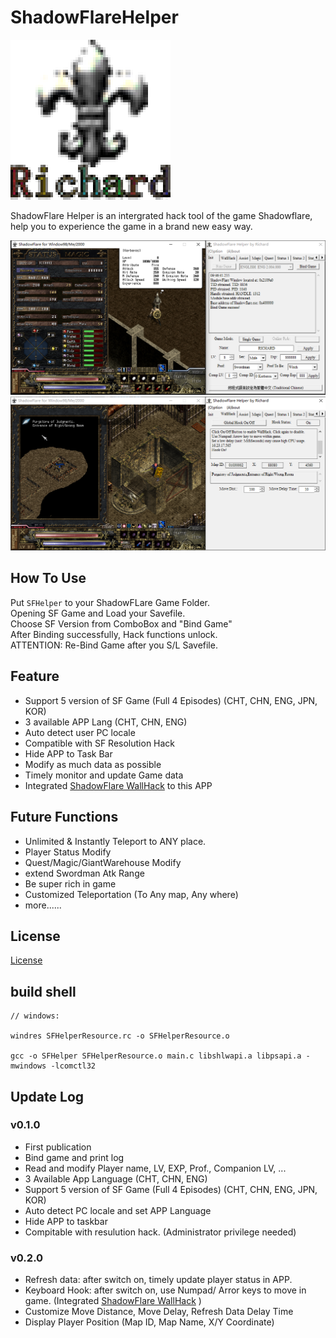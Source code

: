 # ShadowFlareHelper

![Logo](/README/icon256.png)

ShadowFlare Helper is an intergrated hack tool of the game Shadowflare, help you to experience the game in a brand new easy way.

![Screenshot](/README/ScreenShot1.png)  
![Screenshot](/README/ScreenShot2.png)

## How To Use
Put `SFHelper` to your ShadowFLare Game Folder.  
Opening SF Game and Load your Savefile.  
Choose SF Version from ComboBox and "Bind Game"  
After Binding successfully, Hack functions unlock.  
ATTENTION: Re-Bind Game after you S/L Savefile.  

## Feature
- Support 5 version of SF Game (Full 4 Episodes) (CHT, CHN, ENG, JPN, KOR) 
- 3 available APP Lang (CHT, CHN, ENG)  
- Auto detect user PC locale 
- Compatible with SF Resolution Hack 
- Hide APP to Task Bar 
- Modify as much data as possible
- Timely monitor and update Game data 
- Integrated [ShadowFlare WallHack](https://github.com/DearRichardLi/ShadowFlareWallHack) to this APP 



## Future Functions

- Unlimited & Instantly Teleport to ANY place.
- Player Status Modify
- Quest/Magic/GiantWarehouse Modify
- extend Swordman Atk Range
- Be super rich in game
- Customized Teleportation (To Any map, Any where)
- more......





## License
[License](#license)

## build shell
```
// windows: 

windres SFHelperResource.rc -o SFHelperResource.o 

gcc -o SFHelper SFHelperResource.o main.c libshlwapi.a libpsapi.a -mwindows -lcomctl32 
```

## Update Log

### v0.1.0
- First publication  
- Bind game and print log  
- Read and modify Player name, LV, EXP, Prof., Companion LV, ...  
- 3 Available App Language (CHT, CHN, ENG)  
- Support 5 version of SF Game (Full 4 Episodes) (CHT, CHN, ENG, JPN, KOR)  
- Auto detect PC locale and set APP Language  
- Hide APP to taskbar  
- Compitable with resulution hack. (Administrator privilege needed)  

### v0.2.0
- Refresh data: after switch on, timely update player status in APP.  
- Keyboard Hook: after switch on, use Numpad/ Arror keys to move in game. (Integrated [ShadowFlare WallHack](https://github.com/DearRichardLi/ShadowFlareWallHack) )  
- Customize Move Distance, Move Delay, Refresh Data Delay Time  
- Display Player Position (Map ID, Map Name, X/Y Coordinate)  

